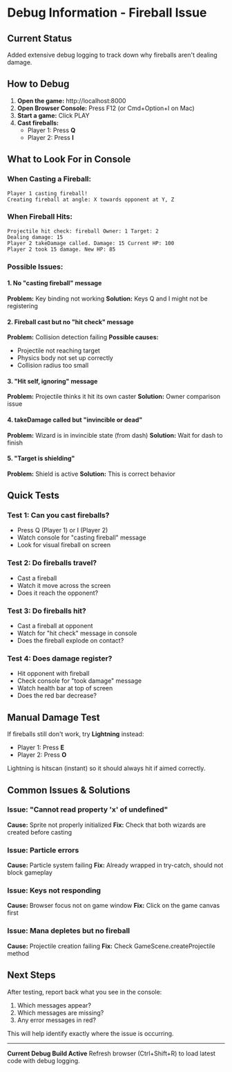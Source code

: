 # Debug Information - Fireball Issue

## Current Status
Added extensive debug logging to track down why fireballs aren't dealing damage.

## How to Debug

1. **Open the game:** http://localhost:8000
2. **Open Browser Console:** Press F12 (or Cmd+Option+I on Mac)
3. **Start a game:** Click PLAY
4. **Cast fireballs:**
   - Player 1: Press **Q**
   - Player 2: Press **I**

## What to Look For in Console

### When Casting a Fireball:
```
Player 1 casting fireball!
Creating fireball at angle: X towards opponent at Y, Z
```

### When Fireball Hits:
```
Projectile hit check: fireball Owner: 1 Target: 2
Dealing damage: 15
Player 2 takeDamage called. Damage: 15 Current HP: 100
Player 2 took 15 damage. New HP: 85
```

### Possible Issues:

#### 1. No "casting fireball" message
**Problem:** Key binding not working
**Solution:** Keys Q and I might not be registering

#### 2. Fireball cast but no "hit check" message
**Problem:** Collision detection failing
**Possible causes:**
- Projectile not reaching target
- Physics body not set up correctly
- Collision radius too small

#### 3. "Hit self, ignoring" message
**Problem:** Projectile thinks it hit its own caster
**Solution:** Owner comparison issue

#### 4. takeDamage called but "invincible or dead"
**Problem:** Wizard is in invincible state (from dash)
**Solution:** Wait for dash to finish

#### 5. "Target is shielding"
**Problem:** Shield is active
**Solution:** This is correct behavior

## Quick Tests

### Test 1: Can you cast fireballs?
- Press Q (Player 1) or I (Player 2)
- Watch console for "casting fireball" message
- Look for visual fireball on screen

### Test 2: Do fireballs travel?
- Cast a fireball
- Watch it move across the screen
- Does it reach the opponent?

### Test 3: Do fireballs hit?
- Cast a fireball at opponent
- Watch for "hit check" message in console
- Does the fireball explode on contact?

### Test 4: Does damage register?
- Hit opponent with fireball
- Check console for "took damage" message
- Watch health bar at top of screen
- Does the red bar decrease?

## Manual Damage Test

If fireballs still don't work, try **Lightning** instead:
- Player 1: Press **E**
- Player 2: Press **O**

Lightning is hitscan (instant) so it should always hit if aimed correctly.

## Common Issues & Solutions

### Issue: "Cannot read property 'x' of undefined"
**Cause:** Sprite not properly initialized
**Fix:** Check that both wizards are created before casting

### Issue: Particle errors
**Cause:** Particle system failing
**Fix:** Already wrapped in try-catch, should not block gameplay

### Issue: Keys not responding
**Cause:** Browser focus not on game window
**Fix:** Click on the game canvas first

### Issue: Mana depletes but no fireball
**Cause:** Projectile creation failing
**Fix:** Check GameScene.createProjectile method

## Next Steps

After testing, report back what you see in the console:
1. Which messages appear?
2. Which messages are missing?
3. Any error messages in red?

This will help identify exactly where the issue is occurring.

---

**Current Debug Build Active**
Refresh browser (Ctrl+Shift+R) to load latest code with debug logging.
